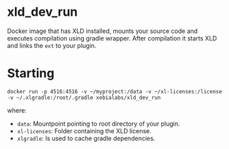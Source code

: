 # xld_dev_run #

Docker image that has XLD installed, mounts your source code and executes compilation using gradle wrapper. After compilation it starts XLD and links the `ext` to your plugin.

# Starting #

```
docker run -p 4516:4516 -v ~/myproject:/data -v ~/xl-licenses:/license -v ~/.xlgradle:/root/.gradle xebialabs/xld_dev_run
```

where:

* `data`: Mountpoint pointing to root directory of your plugin.
* `xl-licenses`: Folder containing the XLD license.
* `xlgradle`: Is used to cache gradle dependencies.
